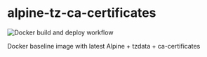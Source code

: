 # alpine-tz-ca-certificates

![Docker build and deploy workflow](https://github.com/SARAN-thala/alpine-tz-ca-certificates/workflows/Docker%20build%20and%20deploy%20workflow/badge.svg)

Docker baseline image with latest Alpine + tzdata + ca-certificates
